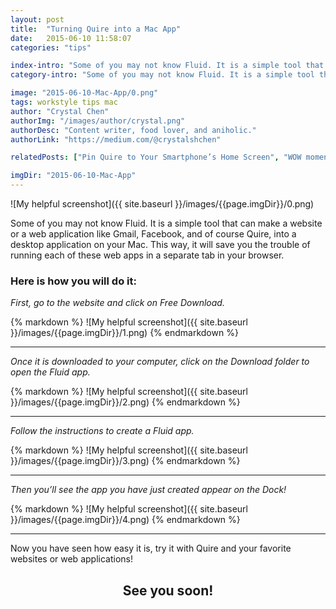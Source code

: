 ```yaml
---
layout: post
title:  "Turning Quire into a Mac App"
date:   2015-06-10 11:58:07
categories: "tips"

index-intro: "Some of you may not know Fluid. It is a simple tool that can make a website or a web application like Gmail, Facebook, and of course Quire, into a desktop application on your Mac."
category-intro: "Some of you may not know Fluid. It is a simple tool that can make a website or a web application like Gmail, Facebook, and..."

image: "2015-06-10-Mac-App/0.png"
tags: workstyle tips mac
author: "Crystal Chen"
authorImg: "/images/author/crystal.png"
authorDesc: "Content writer, food lover, and aniholic."
authorLink: "https://medium.com/@crystalshchen"

relatedPosts: ["Pin Quire to Your Smartphone’s Home Screen", "WOW moments of Quire!"]

imgDir: "2015-06-10-Mac-App"
---
```



![My helpful screenshot]({{ site.baseurl }}/images/{{page.imgDir}}/0.png)

Some of you may not know Fluid. It is a simple tool that can make a website or a web application like Gmail, Facebook, and of course Quire, into a desktop application on your Mac. This way, it will save you the trouble of running each of these web apps in a separate tab in your browser.

### Here is how you will do it:

*First, go to the website and click on Free Download.*

<div style="max-width: 600px; max-height: 621px; margin: 0 auto;">
{% markdown %}
![My helpful screenshot]({{ site.baseurl }}/images/{{page.imgDir}}/1.png)
{% endmarkdown %}
</div>

---

*Once it is downloaded to your computer, click on the Download folder to open the Fluid app.*

<div style="max-width: 600px; max-height: 454px; margin: 0 auto;">
{% markdown %}
![My helpful screenshot]({{ site.baseurl }}/images/{{page.imgDir}}/2.png)
{% endmarkdown %}
</div>

---

*Follow the instructions to create a Fluid app.*

<div style="max-width: 557px; max-height: 322px; margin: 0 auto;">
{% markdown %}
![My helpful screenshot]({{ site.baseurl }}/images/{{page.imgDir}}/3.png)
{% endmarkdown %}
</div>

---

*Then you’ll see the app you have just created appear on the Dock!*

<div style="max-width: 600px; max-height: 441px; margin: 0 auto;">
{% markdown %}
![My helpful screenshot]({{ site.baseurl }}/images/{{page.imgDir}}/4.png)
{% endmarkdown %}
</div>

---

Now you have seen how easy it is, try it with Quire and your favorite websites or web applications!

## <div style="text-align:center;">See you soon!<div>

[jekyll]:      http://jekyllrb.com
[jekyll-gh]:   https://github.com/jekyll/jekyll
[jekyll-help]: https://github.com/jekyll/jekyll-help
